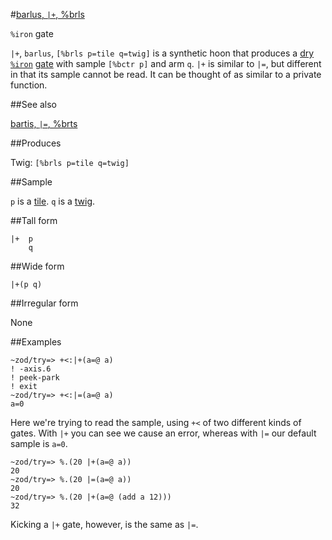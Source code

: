 #[barlus, `|+`, %brls](#brls)

`%iron` gate

`|+`, `barlus`, `[%brls p=tile q=twig]` is a synthetic hoon that produces a [dry]() [`%iron`]() [gate]() with sample `[%bctr p]` and arm `q`. `|+` is similar to `|=`, but different in that its sample cannot be read. It can be thought of as similar to a private function.

##See also

[bartis, `|=`, %brts](#brts)

##Produces

Twig: `[%brls p=tile q=twig]`

##Sample

`p` is a [tile]().
`q` is a [twig]().

##Tall form

    |+  p
        q

##Wide form

    |+(p q)

##Irregular form

None

##Examples

    ~zod/try=> +<:|+(a=@ a)
    ! -axis.6
    ! peek-park
    ! exit
    ~zod/try=> +<:|=(a=@ a)
    a=0

Here we're trying to read the sample, using `+<` of two different kinds of gates. With `|+` you can see we cause an error, whereas with `|=` our default sample is `a=0`.

    ~zod/try=> %.(20 |+(a=@ a))
    20
    ~zod/try=> %.(20 |=(a=@ a))
    20
    ~zod/try=> %.(20 |+(a=@ (add a 12)))
    32

Kicking a `|+` gate, however, is the same as `|=`.
